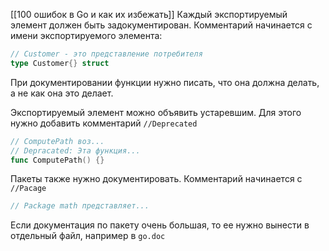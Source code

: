 [[100 ошибок в Go и как их избежать]]
Каждый экспортируемый элемент должен быть задокументирован. Комментарий начинается с имени экспортируемого элемента:
```go
// Customer - это представление потребителя
type Customer{} struct
```

При документировании функции нужно писать, что она должна делать, а не как она это делает. 

Экспортируемый элемент можно объявить устаревшим. Для этого нужно добавить комментарий `//Deprecated`
```go
// ComputePath воз...
// Depracated: Эта функция...
func ComputePath() {}
```


Пакеты также нужно документировать. Комментарий начинается с `//Pacage`
```go
// Package math представляет...
```
Если документация по пакету очень большая, то ее нужно вынести в отдельный файл, например в `go.doc`
